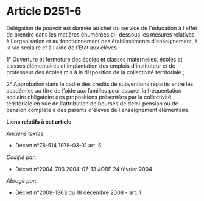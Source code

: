 # Article D251-6

Délégation de pouvoir est donnée au chef du service de l'éducation à l'effet de prendre dans les matières énumérées ci-
dessous les mesures relatives à l'organisation et au fonctionnement des établissements d'enseignement, à la vie scolaire et à
l'aide de l'Etat aux élèves :

1° Ouverture et fermeture des écoles et classes maternelles, écoles et classes élémentaires et implantation des emplois
d'instituteur et de professeur des écoles mis à la disposition de la collectivité territoriale ;

2° Approbation dans le cadre des crédits de subventions répartis entre les académies au titre de l'aide aux familles pour
assurer la fréquentation scolaire obligatoire des propositions présentées par la collectivité territoriale en vue de
l'attribution de bourses de demi-pension ou de pension complète à des parents d'élèves de l'enseignement élémentaire.

**Liens relatifs à cet article**

_Anciens textes_:

  - Décret n°78-514 1978-03-31 art. 5

_Codifié par_:

  - Décret n°2004-703 2004-07-13 JORF 24 février 2004

_Abrogé par_:

  - Décret n°2008-1363 du 18 décembre 2008 - art. 1
